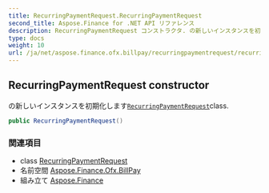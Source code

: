 ```yaml
---
title: RecurringPaymentRequest.RecurringPaymentRequest
second_title: Aspose.Finance for .NET API リファレンス
description: RecurringPaymentRequest コンストラクタ. の新しいインスタンスを初期化しますRecurringPaymentRequestclass.
type: docs
weight: 10
url: /ja/net/aspose.finance.ofx.billpay/recurringpaymentrequest/recurringpaymentrequest/
---
```

## RecurringPaymentRequest constructor

の新しいインスタンスを初期化します[`RecurringPaymentRequest`](../)class.

```csharp
public RecurringPaymentRequest()
```

### 関連項目

* class [RecurringPaymentRequest](../)
* 名前空間 [Aspose.Finance.Ofx.BillPay](../../recurringpaymentrequest/)
* 組み立て [Aspose.Finance](../../../)


